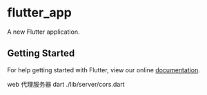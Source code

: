 # flutter_app

A new Flutter application.

## Getting Started

For help getting started with Flutter, view our online
[documentation](https://flutter.io/).

web 代理服务器
dart ./lib/server/cors.dart
